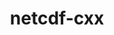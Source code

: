 ---
title: "netcdf-cxx"
layout: cache
categories: [package, v0.19]
meta: {"versions": ["4.2"], "compilers": ["gcc@=7.5.0"], "oss": ["ubuntu18.04"], "platforms": ["linux"], "targets": ["x86_64"], "stacks": ["data-vis-sdk"], "num_specs": 1, "num_specs_by_stack": {"data-vis-sdk": 1}}
spec_details: [{"hash": "q4am6tzr2shbt6itvs5e2sxxgh5qtgp4", "compiler": "gcc@=7.5.0", "versions": ["4.2"], "os": "ubuntu18.04", "platform": "linux", "target": "x86_64", "variants": ["build_system=autotools", "+netcdf4"], "stacks": ["data-vis-sdk"], "size": "-", "tarball": "https://binaries.spack.io/releases/v0.19/build_cache/linux-ubuntu18.04-x86_64/gcc-7.5.0/netcdf-cxx-4.2/linux-ubuntu18.04-x86_64-gcc-7.5.0-netcdf-cxx-4.2-q4am6tzr2shbt6itvs5e2sxxgh5qtgp4.spack"}]
---
